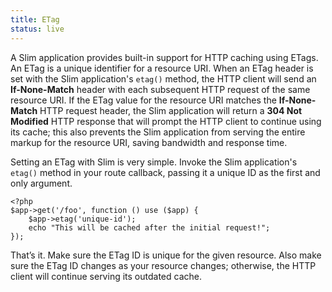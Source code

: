 ```yaml
---
title: ETag
status: live
---
```


A Slim application provides built-in support for HTTP caching using ETags. An ETag is a unique identifier for a
resource URI. When an ETag header is set with the Slim application's `etag()` method, the HTTP client will send
an **If-None-Match** header with each subsequent HTTP request of the same resource URI. If the ETag value for the
resource URI matches the **If-None-Match** HTTP request header, the Slim application will return a
**304 Not Modified** HTTP response that will prompt the HTTP client to continue using its cache; this also prevents
the Slim application from serving the entire markup for the resource URI, saving bandwidth and response time.

Setting an ETag with Slim is very simple. Invoke the Slim application's `etag()` method in your route callback,
passing it a unique ID as the first and only argument.

    <?php
    $app->get('/foo', function () use ($app) {
        $app->etag('unique-id');
        echo "This will be cached after the initial request!";
    });

That’s it. Make sure the ETag ID is unique for the given resource. Also make sure the ETag ID changes as your
resource changes; otherwise, the HTTP client will continue serving its outdated cache.

